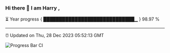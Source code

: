 ### Hi there 👋 I am Harry , 

⏳ Year progress { █████████████████████████████▁ } 98.97 %

---

⏰ Updated on Thu, 28 Dec 2023 05:52:13 GMT

![Progress Bar CI](https://github.com/duykhang68/duykhang68/workflows/Progress%20Bar%20CI/badge.svg)
